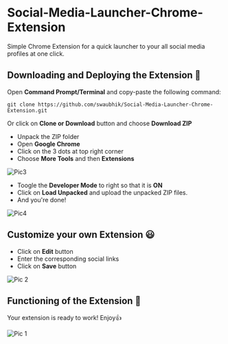 # Social-Media-Launcher-Chrome-Extension
Simple Chrome Extension for a quick launcher to your all social media profiles at one click.

## Downloading and Deploying the Extension :eyes:	
Open __Command Prompt/Terminal__ and copy-paste the following command:
```
git clone https://github.com/swaubhik/Social-Media-Launcher-Chrome-Extension.git
```

Or click on __Clone or Download__ button and choose __Download ZIP__     
* Unpack the ZIP folder
* Open __Google Chrome__
* Click on the 3 dots at top right corner
* Choose __More Tools__ and then __Extensions__

![Pic3](https://github.com/swaubhik/Social-Media-Launcher-Chrome-Extension/blob/master/Readme_Images/pic03.png)

* Toogle the __Developer Mode__ to right so that it is __ON__ 
* Click on __Load Unpacked__ and upload the unpacked ZIP files.
* And you're done! 

![Pic4](https://github.com/swaubhik/Social-Media-Launcher-Chrome-Extension/blob/master/Readme_Images/pic04.png)

## Customize your own Extension :smiley:

* Click on __Edit__ button
* Enter the corresponding social links
* Click on __Save__ button

![Pic 2](https://github.com/swaubhik/Social-Media-Launcher-Chrome-Extension/blob/master/Readme_Images/pic02.png)

## Functioning of the Extension :purple_heart:

Your extension is ready to work! Enjoy:thumbsup:

![Pic 1](https://github.com/swaubhik/Social-Media-Launcher-Chrome-Extension/blob/master/Readme_Images/pic01.png)

